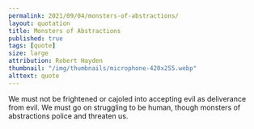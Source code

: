 ```yaml
---
permalink: 2021/09/04/monsters-of-abstractions/
layout: quotation
title: Monsters of Abstractions
published: true
tags: [quote]
size: large
attribution: Robert Hayden
thumbnail: "/img/thumbnails/microphone-420x255.webp"
alttext: quote
---
```


We must not be frightened or cajoled into accepting evil as deliverance from evil.
We must go on struggling to be human, though monsters of abstractions police and
threaten us.
